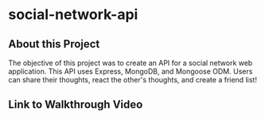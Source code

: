# social-network-api

## About this Project
The objective of this project was to create an API for a social network web application. This API uses Express, MongoDB, and Mongoose ODM. Users can share their thoughts, react the other's thoughts, and create a friend list!

## Link to Walkthrough Video